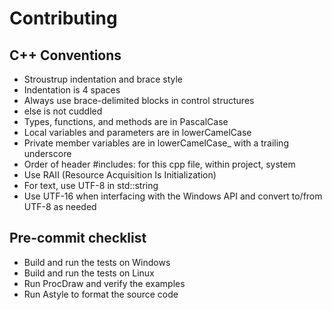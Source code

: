 Contributing
============

C++ Conventions
---------------

- Stroustrup indentation and brace style
- Indentation is 4 spaces
- Always use brace-delimited blocks in control structures
- else is not cuddled
- Types, functions, and methods are in PascalCase
- Local variables and parameters are in lowerCamelCase
- Private member variables are in lowerCamelCase_ with a trailing underscore
- Order of header #includes: for this cpp file, within project, system
- Use RAII (Resource Acquisition Is Initialization)
- For text, use UTF-8 in std::string
- Use UTF-16 when interfacing with the Windows API and convert to/from UTF-8 as needed

Pre-commit checklist
--------------------

- Build and run the tests on Windows
- Build and run the tests on Linux
- Run ProcDraw and verify the examples
- Run Astyle to format the source code
